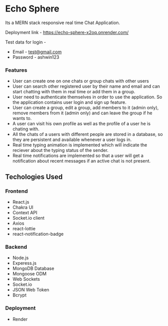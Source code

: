 # Echo Sphere

Its a MERN stack responsive real time Chat Application.

Deployment link - https://echo-sphere-x2oq.onrender.com/

Test data for login -
- Email - test@gmail.com
- Password - ashwin123

### Features

- User can create one on one chats or group chats with other users
- User can search other registered user by their name and email and can start chatting with them in real time or add them in a group.
- User need to authenticate themselves in order to use the application. So the application contains user login and sign up feature.
- User can create a group, edit a group, add members to it (admin only), remove members from it (admin only) and can leave the group if he wants to.
- A user can visit his own profile as well as the profile of a user he is chating with.
- All the chats of a users with different people are stored in a database, so they are persistent and available whenever a user logs in.
- Real time typing animation is implemented which will indicate the reciever about the typing status of the sender.
- Real time notifications are implemented so that a user will get a notification about recent messages if an active chat is not present.

## Techologies Used

### Frontend

- React.js
- Chakra UI
- Context API
- Socket.io client
- Axios
- react-lottie
- react-notification-badge

### Backend

- Node.js
- Experess.js
- MongoDB Database
- Mongoose ODM
- Web Sockets
- Socket.io
- JSON Web Token
- Bcrypt

### Deployment

- Render
